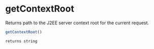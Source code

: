 # getContextRoot

Returns path to the J2EE server context root for the current request.

```javascript
getContextRoot()
```

```javascript
returns string
```
